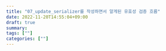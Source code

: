 ```yaml
---
title: "07_update_serializer를 작성하면서 알게된 유효성 검증 흐름"
date: 2022-11-20T14:55:04+09:00
draft: true
summary: 
tags: [""]
categories: [""]
---
```

